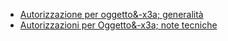 - [Autorizzazione per oggetto&-x3a; generalità](Sorgenti/MB/DOC/B£AUTO_08A)
- [Autorizzazioni per Oggetto&-x3a; note tecniche](Sorgenti/MB/DOC/B£AUTO_N3)
